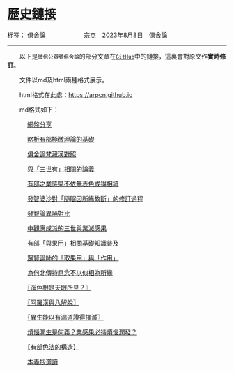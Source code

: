 ﻿# [歷史鏈接][1]

标签： 俱舍論
　　　　　　宗杰　2023年8月8日　[俱舍論](https://mp.weixin.qq.com/s/HNNfqC3dI2HMy4MXRWK-pw)

---

　　以下是`微信公眾號俱舍論`的部分文章在[`GitHub`](https://github.com/arpcn/abhidharma)中的鏈接，這裏會對原文作**實時修訂**。

　　文件以md及html兩種格式展示。

　　html格式在此處：https://arpcn.github.io 

　　md格式如下：

　 　　[網盤分享](md/share.md)

　 　　[略析有部極微理論的基礎](md/略析有部極微理論的基礎.md)

　 　　[俱舍論梵藏漢對照](md/俱舍論梵藏漢%20%20.txt)

　 　　[與「三世有」相關的論義](md/與「三世有」相關的論義.md)

　 　　[有部之業感果不依無表色或得相續](md/有部之業感果不依無表色或得相續.md)

　 　　[發智婆沙對「隨眠因所緣故斷」的修訂過程](md/發智婆沙對「隨眠因所緣故斷」的修訂過程.md)

　 　　[發智論異誦對比](md/發智論異誦對比.md)

　 　　[中觀應成派的三世與業滅感果](md/中觀應成派的三世與業滅感果.md)

　 　　[有部「與果用」相關基礎知識普及](md/有部「與果用」相關基礎知識普及.md)

　 　　[眾賢論師的「取果用」與「作用」](md/眾賢論師的「取果用」與「作用」.md)

　 　　[為何北傳持息念不以似相為所緣](md/為何北傳持息念不以似相為所緣.md)

　 　　[〖淨色根是天眼所見？〗](md/〖淨色根是天眼所見？〗.md)

　 　　[〖阿羅漢與八解脫〗](md/〖阿羅漢與八解脫〗.md)

　 　　[〖異生能以有漏道證得擇滅〗](md/〖異生能以有漏道證得擇滅〗.md)

　 　　[煩惱潤生是何義？業感果必待煩惱潤發？](md/煩惱潤生是何義？業感果必待煩惱潤發？.md)

　 　　[【有部色法的構造】](md/【有部色法的構造】.md)

　 　　[本義抄選讀](md/本義抄選讀.md)


  [1]: https://github.com/arpcn/abhidharma

